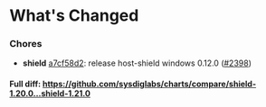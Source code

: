 # What's Changed

### Chores
- **shield** [a7cf58d2](https://github.com/sysdiglabs/charts/commit/a7cf58d2a10198e34f70cccc70bef4f5040231eb): release host-shield windows 0.12.0 ([#2398](https://github.com/sysdiglabs/charts/issues/2398))
#### Full diff: https://github.com/sysdiglabs/charts/compare/shield-1.20.0...shield-1.21.0
